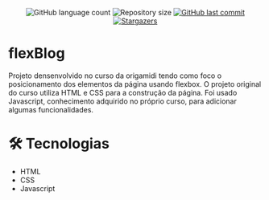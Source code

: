 <p align="center">
  <img alt="GitHub language count" src="https://img.shields.io/github/languages/count/filipeveleda/flexBlog">

  <img alt="Repository size" src="https://img.shields.io/github/repo-size/filipeveleda/flexBlog">


  <a href="https://github.com/tgmarinho/README-ecoleta/commits/master">
    <img alt="GitHub last commit" src="https://img.shields.io/github/last-commit/filipeveleda/flexBlog">
  </a>
    
   <!-- <img alt="License" src="https://img.shields.io/badge/license-MIT-brightgreen"> -->
   <a href="https://github.com/tgmarinho/README-ecoleta/stargazers">
    <img alt="Stargazers" src="https://img.shields.io/github/stars/filipeveleda/flexBlog">
  </a>

  <!-- <a href="https://rocketseat.com.br">
    <img alt="Feito pela Rocketseat" src="https://img.shields.io/badge/feito%20por-Rocketseat-%237519C1">
  </a> -->
  
  <!-- <a href="https://blog.rocketseat.com.br/">
    <img alt="Stargazers" src="https://img.shields.io/badge/Blog-Rocketseat-%237159c1?style=flat&logo=ghost">
  </a> -->
  
 
</p>  
 
# flexBlog
Projeto densenvolvido no curso da origamidi tendo como foco o posicionamento dos elementos da página usando flexbox. O projeto original do curso utiliza HTML e CSS para a construção da página. Foi usado Javascript, conhecimento adquirido no próprio curso, para adicionar algumas funcionalidades.

# 🛠 Tecnologias

- HTML
- CSS
- Javascript
  